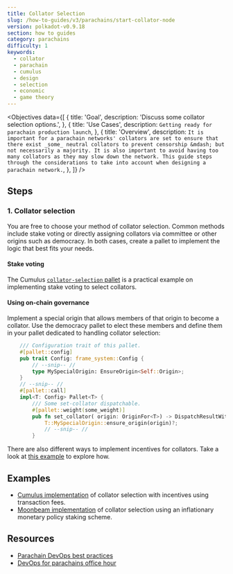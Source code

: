 ```yaml
---
title: Collator Selection
slug: /how-to-guides/v3/parachains/start-collator-node
version: polkadot-v0.9.18
section: how to guides
category: parachains
difficulty: 1
keywords:
  - collator
  - parachain
  - cumulus
  - design
  - selection
  - economic
  - game theory
---
```


<Objectives
  data={[
    {
      title: 'Goal',
      description: 'Discuss some collator selection options.',
    },
    {
      title: 'Use Cases',
      description: `Getting ready for parachain production launch`,
    },
    {
      title: 'Overview',
      description: `
It is important for a parachain networks' collators are set to ensure that there exist _some_
neutral collators to prevent censorship &mdash; but not necessarily a majority. It is also
important to avoid having too many collators as they may slow down the network. This guide
steps through the considerations to take into account when designing a parachain network.
      `,
    },
  ]}
/>

## Steps

### 1. Collator selection

You are free to choose your method of collator selection. Common methods include stake voting or
directly assigning collators via committee or other origins such as democracy. In both cases, create
a pallet to implement the logic that best fits your needs.

#### Stake voting

The Cumulus [`collator-selection`
pallet](https://github.com/paritytech/cumulus/blob/master/pallets/collator-selection/src/lib.rs)
is a practical example on implementing stake voting to select collators.

#### Using on-chain governance

Implement a special origin that allows members of that origin to become a collator. Use the
democracy pallet to elect these members and define them in your pallet dedicated to handling
collator selection:

```rust
    /// Configuration trait of this pallet.
	#[pallet::config]
	pub trait Config: frame_system::Config {
        // --snip-- //
        type MySpecialOrigin: EnsureOrigin<Self::Origin>;
    }
    // --snip-- //
    #[pallet::call]
	impl<T: Config> Pallet<T> {
		/// Some set-collator dispatchable.
		#[pallet::weight(some_weight)]
		pub fn set_collator( origin: OriginFor<T>) -> DispatchResultWithPostInfo {
            T::MySpecialOrigin::ensure_origin(origin)?;
            // --snip-- //
        }
```

There are also different ways to implement incentives for collators. 
Take a look at [this example](https://github.com/PureStake/moonbeam/blob/master/pallets/parachain-staking/src/lib.rs) to explore how.

## Examples

- [Cumulus implementation](https://github.com/paritytech/cumulus/blob/master/pallets/collator-selection/src/lib.rs)
  of collator selection with incentives using transaction fees.
- [Moonbeam implementation](https://github.com/PureStake/moonbeam/blob/master/pallets/parachain-staking/src/lib.rs)
  of collator selection using an inflationary monetary policy staking scheme.

## Resources

- [Parachain DevOps best practices](https://gist.github.com/lovelaced/cddc1c7234b883ee37e71cf4a1d63cac)
- [DevOps for parachains office hour](https://drive.google.com/file/d/1-nQ_SI2XK6vxPQvORWuv68Yj0UDz5FrO/view)
